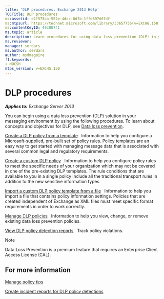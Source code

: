 ```yaml
---
title: 'DLP procedures: Exchange 2013 Help'
TOCTitle: DLP procedures
ms:assetid: e2f575aa-552e-4dcc-8d7b-1ffd697d67df
ms:mtpsurl: https://technet.microsoft.com/library/JJ657736(v=EXCHG.150)
ms:contentKeyID: 49300741
ms.topic: article
description: Learn procedures for using data loss prevention (DLP) in your messaging environment.
ms.reviewer: 
manager: serdars
ms.author: serdars
author: msdmaguire
f1.keywords:
- NOCSH
mtps_version: v=EXCHG.150
---
```


# DLP procedures

_**Applies to:** Exchange Server 2013_

You can begin using a data loss prevention (DLP) solution in your messaging environment by using the following procedures. To learn about concepts and objectives for DLP, see [Data loss prevention](../ExchangeOnline/security-and-compliance/data-loss-prevention/data-loss-prevention.md).

[Create a DLP policy from a template](../ExchangeOnline/security-and-compliance/data-loss-prevention/create-dlp-policy-from-template.md)   Information to help you configure a Microsoft-supplied, pre-built set of policy rules. Policy templates are an easy way to get started with managing message data that is associated with several common legal and regulatory requirements.

[Create a custom DLP policy](../ExchangeOnline/security-and-compliance/data-loss-prevention/create-custom-dlp-policy.md)   Information to help you configure policy rules to meet the specific needs of your organization which may not be covered in one of the pre-existing DLP templates. The rule conditions that are available to you in a single policy include all the traditional transport rules in addition to the new sensitive information types.

[Import a custom DLP policy template from a file](/office365/securitycompliance/create-a-dlp-policy-from-a-template)   Information to help you import a file that contains policy information settings. Policies that are created independent of Exchange as XML files must meet specific format requirements in order to work correctly.

[Manage DLP policies](/office365/securitycompliance/data-loss-prevention-policies)   Information to help you view, change, or remove existing data loss prevention policies.

[View DLP policy detection reports](view-dlp-policy-detection-reports-exchange-2013-help.md)   Track policy violations.

> [!NOTE]
> Data Loss Prevention is a premium feature that requires an Enterprise Client Access License (CAL).

## For more information

[Manage policy tips](../ExchangeOnline/security-and-compliance/data-loss-prevention/manage-policy-tips.md)

[Create incident reports for DLP policy detections](create-incident-reports-for-dlp-policy-detections-exchange-2013-help.md)